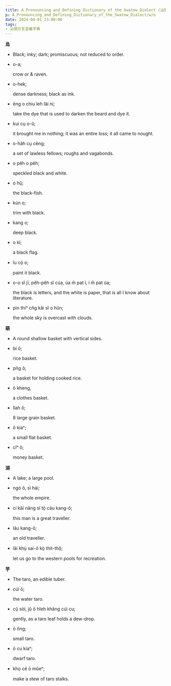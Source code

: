 ```yaml
---
title: A Pronouncing and Defining Dictionary of the Swatow Dialect (汕頭方言音義字典) / o
p: A_Pronouncing_and_Defining_Dictionary_of_the_Swatow_Dialect/w/o
date: 2024-04-01 23:00:00
tags: 
- 汕頭方言音義字典
---
```



**烏**
- Black; inky; dark; promiscuous; not reduced to order.

- o-a;

  crow or & raven.

- o-hek;

  dense darkness; black as ink.

- ēng o chiu îeh lâi ní;

  take the dye that is used to darken the beard and dye it.

- kui cṳ o-ŭ;

  it brought me in nothing; it was an entire loss; it all came to nought.

- o-hâh cṳ cèng;

  a set of lawless fellows; roughs and vagabonds.

- o pêh o pêh;

  speckled black and white.

- o hṳ̂;

  the black-fish.

- kún o;

  trim with black.

- kang o;

  deep black.

- o kî;

  a black flag.

- îu cò̤ o;

  paint it black.

- o-o sĭ jī, pêh-pêh sĭ cúa, úa m̄ pat i, i m̄ pat úa;

  the black is letters, and the white is paper, that is all I know about literature.

- pìn thiⁿ cn̂g kâi sĭ o hûn;

  the whole sky is overcast with clouds.

**箶**
- A round shallow basket with vertical sides.

- bí ô;

  rice basket.

- pn̄g ô;

  a basket for holding cooked rice.

- ô kheng,

  a clothes basket.

- lîah ô;

  8 large grain basket.

- ô kíaⁿ;

  a small flat basket.

- cîⁿ ô;

  money basket.

**湖**
- A lake; a large pool.

- ngó ô, sì hái;

  the whole empire.

- cí kâi nâng sĭ tó̤ cáu kang-ô;

  this man is a great traveller.

- lău kang-ô;

  an old traveller.

- lâi khṳ̀ sai-ô kò̤ thit-thô̤;

  let us go to the western pools for recreation.

**芋**
- The taro, an edible tuber.

- cúi ō;

  the water taro.

- cṳ̆ sòi, jû ō hîeh khâng cúi cu;

  gently, as a taro leaf holds a dew-drop.

- ō n̆ng;

  small taro.

- ō cu kíaⁿ;

  dwarf taro.

- kho̤ cē ō mûeⁿ;

  make a stew of taro stalks.